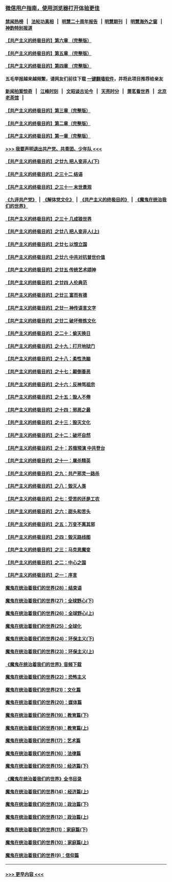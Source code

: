 ### [微信用户指南，使用浏览器打开体验更佳](https://github.com/gfw-breaker/banned-news1/blob/master/indexes/wechat-guide.md?t=0)
#### [禁闻热榜](热点新闻.md?t=0)  &nbsp;&nbsp;|&nbsp;&nbsp; [法轮功真相](https://github.com/gfw-breaker/truth/blob/master/README.md?t=0) &nbsp;&nbsp;|&nbsp;&nbsp; [明慧二十周年报告](https://github.com/gfw-breaker/mh-reports/blob/master/README.md?t=0) &nbsp;&nbsp;|&nbsp;&nbsp;[明慧期刊](https://github.com/gfw-breaker/mh-qikan) &nbsp;&nbsp;|&nbsp;&nbsp; [明慧海外之窗](https://github.com/gfw-breaker/mh-news/blob/master/README.md?t=0) &nbsp;&nbsp;|&nbsp;&nbsp; [神韵特别报道](https://github.com/gfw-breaker/mh-news/blob/master/shenyun.md?t=0)
#### [【共产主义的终极目的】第六章 （完整版）](../pages/nsc422/n11428913.md?t=02040601) 
#### [【共产主义的终极目的】第五章 （完整版）](../pages/nsc422/n11428912.md?t=02040601) 
#### [【共产主义的终极目的】第四章 （完整版）](../pages/nsc422/n11428907.md?t=02040601) 
#### 五毛举报越来越频繁，请网友们前往下载 [一键翻墙软件](https://github.com/gfw-breaker/ssr-accounts)，并将此项目推荐给亲友
#### [新闻拍案惊奇](https://github.com/gfw-breaker/banned-news1/blob/master/pages/link4.md) &nbsp;&nbsp;|&nbsp;&nbsp; [江峰时刻](https://github.com/gfw-breaker/banned-news1/blob/master/pages/link4.md) &nbsp;&nbsp;|&nbsp;&nbsp; [文昭谈古论今](https://github.com/gfw-breaker/banned-news1/blob/master/pages/link4.md) &nbsp;&nbsp;|&nbsp;&nbsp; [天亮时分](https://github.com/gfw-breaker/banned-news1/blob/master/pages/link4.md) &nbsp;&nbsp;|&nbsp;&nbsp; [萧茗看世界](https://github.com/gfw-breaker/banned-news1/blob/master/pages/link4.md) &nbsp;&nbsp;|&nbsp;&nbsp; [北京老茶馆](https://github.com/gfw-breaker/banned-news1/blob/master/pages/link4.md) &nbsp;&nbsp;|&nbsp;&nbsp; 
#### [【共产主义的终极目的】第三章（完整版）](../pages/nsc422/n11428848.md?t=02040601) 
#### [【共产主义的终极目的】第二章（完整版）](../pages/nsc422/n11428831.md?t=02040601) 
#### [【共产主义的终极目的】第一章（完整版）](../pages/nsc422/n11417651.md?t=02040601) 
#### [>>> 我要声明退出共产党、共青团、少年队 <<<](https://github.com/begood0513/goodnews/blob/master/quit/letter.md) 
#### [【共产主义的终极目的】之廿九 把人变非人(下)](../pages/nsc422/n11344140.md?t=02040601) 
#### [【共产主义的终极目的】之三十二 结语](../pages/nsc422/n11360535.md?t=02040601) 
#### [【共产主义的终极目的】之三十一 末世景观](../pages/nsc422/n11351129.md?t=02040601) 
#### [《九评共产党》](https://github.com/begood0513/9ping.md/blob/master/README.md) &nbsp;|&nbsp; [《解体党文化》](../../../../jtdwh.md/blob/master/README.md)  &nbsp;|&nbsp; [《共产主义的终极目的》](../../../../gczydzjmd.md/blob/master/README.md) &nbsp;|&nbsp; [《魔鬼在统治我们的世界》](../../../../mgztzwmdsj.md/blob/master/README.md) 
#### [【共产主义的终极目的】之三十 几成狼世界](../pages/nsc422/n11348280.md?t=02040601) 
#### [【共产主义的终极目的】之廿八 把人变非人(上)](../pages/nsc422/n11340492.md?t=02040601) 
#### [【共产主义的终极目的】之廿七 以恨立国](../pages/nsc422/n11336944.md?t=02040601) 
#### [【共产主义的终极目的】之廿六 中共对抗普世价值](../pages/nsc422/n11324785.md?t=02040601) 
#### [【共产主义的终极目的】之廿五 传统艺术颂神](../pages/nsc422/n11296396.md?t=02040601) 
#### [【共产主义的终极目的】之廿四 人伦典范](../pages/nsc422/n11296397.md?t=02040601) 
#### [【共产主义的终极目的】之廿三 富而有德](../pages/nsc422/n11283598.md?t=02040601) 
#### [【共产主义的终极目的】之廿一 神传语言文字](../pages/nsc422/n11263265.md?t=02040601) 
#### [【共产主义的终极目的】之廿二 破坏修炼文化](../pages/nsc422/n11245728.md?t=02040601) 
#### [【共产主义的终极目的】之二十：偷天换日](../pages/nsc422/n11238846.md?t=02040601) 
#### [【共产主义的终极目的】之十九：打开地狱门](../pages/nsc422/n11206376.md?t=02040601) 
#### [【共产主义的终极目的】之十八：柔性洗脑](../pages/nsc422/n11199994.md?t=02040601) 
#### [【共产主义的终极目的】之十七：颠倒善恶](../pages/nsc422/n11179782.md?t=02040601) 
#### [【共产主义的终极目的】之十六：反神骂祖宗](../pages/nsc422/n11166798.md?t=02040601) 
#### [【共产主义的终极目的】之十五：毁人不倦](../pages/nsc422/n11166792.md?t=02040601) 
#### [【共产主义的终极目的】之十四：邪恶之最](../pages/nsc422/n11150249.md?t=02040601) 
#### [【共产主义的终极目的】之十三：毁灭文化](../pages/nsc422/n11135227.md?t=02040601) 
#### [【共产主义的终极目的】之十二：破坏自然](../pages/nsc422/n11135214.md?t=02040601) 
#### [【共产主义的终极目的】之十：苏俄预演 中共登台](../pages/nsc422/n11118424.md?t=02040601) 
#### [【共产主义的终极目的】之十一：屠杀精英](../pages/nsc422/n11118442.md?t=02040601) 
#### [【共产主义的终极目的】之九：共产邪灵一路杀](../pages/nsc422/n11114139.md?t=02040601) 
#### [【共产主义的终极目的】之八：毁灭人类](../pages/nsc422/n11108503.md?t=02040601) 
#### [【共产主义的终极目的】之七：受苦的还是工农](../pages/nsc422/n11101809.md?t=02040601) 
#### [【共产主义的终极目的】之六：甜头和苦头](../pages/nsc422/n11096971.md?t=02040601) 
#### [【共产主义的终极目的】之五：万变不离其邪](../pages/nsc422/n11091285.md?t=02040601) 
#### [【共产主义的终极目的】之四：毁灭路线图](../pages/nsc422/n11086284.md?t=02040601) 
#### [【共产主义的终极目的】之三：马克思魔变](../pages/nsc422/n11061941.md?t=02040601) 
#### [【共产主义的终极目的】之二：中心之国](../pages/nsc422/n11047728.md?t=02040601) 
#### [【共产主义的终极目的】之一：序言](../pages/nsc422/n11086077.md?t=02040601) 
#### [魔鬼在统治着我们的世界(28)：结束语](../pages/nsc422/n10936246.md?t=02040601) 
#### [魔鬼在统治着我们的世界(27)：全球野心(下)](../pages/nsc422/n10928319.md?t=02040601) 
#### [魔鬼在统治着我们的世界(26)：全球野心(上)](../pages/nsc422/n10900318.md?t=02040601) 
#### [魔鬼在统治着我们的世界(25)：全球化](../pages/nsc422/n10788205.md?t=02040601) 
#### [魔鬼在统治着我们的世界(24)：环保主义(下)](../pages/nsc422/n10695307.md?t=02040601) 
#### [魔鬼在统治着我们的世界(23)：环保主义(上)](../pages/nsc422/n10688613.md?t=02040601) 
#### [《魔鬼在统治着我们的世界》音频下载](../pages/nsc422/n10635553.md?t=02040601) 
#### [魔鬼在统治着我们的世界(22)：恐怖主义](../pages/nsc422/n10614727.md?t=02040601) 
#### [魔鬼在统治着我们的世界(21)：文化篇](../pages/nsc422/n10597706.md?t=02040601) 
#### [魔鬼在统治着我们的世界(20)：媒体篇](../pages/nsc422/n10586579.md?t=02040601) 
#### [魔鬼在统治着我们的世界(19)：教育篇(下)](../pages/nsc422/n10564808.md?t=02040601) 
#### [魔鬼在统治着我们的世界(18)：教育篇(上)](../pages/nsc422/n10526970.md?t=02040601) 
#### [魔鬼在统治着我们的世界(17)：艺术篇](../pages/nsc422/n10499093.md?t=02040601) 
#### [魔鬼在统治着我们的世界(16)：法律篇](../pages/nsc422/n10485969.md?t=02040601) 
#### [魔鬼在统治着我们的世界(15)：经济篇(下)](../pages/nsc422/n10469975.md?t=02040601) 
#### [《魔鬼在统治着我们的世界》全书目录](../pages/nsc422/n10464261.md?t=02040601) 
#### [魔鬼在统治着我们的世界(14)：经济篇(上)](../pages/nsc422/n10457370.md?t=02040601) 
#### [魔鬼在统治着我们的世界(13)：政治篇(下)](../pages/nsc422/n10448270.md?t=02040601) 
#### [魔鬼在统治着我们的世界(12)：政治篇(上)](../pages/nsc422/n10444576.md?t=02040601) 
#### [魔鬼在统治着我们的世界(11)：家庭篇(下)](../pages/nsc422/n10440961.md?t=02040601) 
#### [魔鬼在统治着我们的世界(10)：家庭篇(上)](../pages/nsc422/n10435448.md?t=02040601) 
#### [魔鬼在统治着我们的世界(9)：信仰篇](../pages/nsc422/n10432159.md?t=02040601) 

----
#### [ >>> 更早内容 <<< ](../indexes/nsc422-earlier.md)
